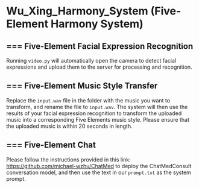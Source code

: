 # Wu_Xing_Harmony_System (Five-Element Harmony System)
===
Five-Element Facial Expression Recognition
---
Running `video.py` will automatically open the camera to detect facial expressions and upload them to the server for processing and recognition.

===
Five-Element Music Style Transfer
---
Replace the `input.wav` file in the folder with the music you want to transform, and rename the file to `input.wav`. The system will then use the results of your facial expression recognition to transform the uploaded music into a corresponding Five Elements music style. Please ensure that the uploaded music is within 20 seconds in length.

===
Five-Element Chat
---
Please follow the instructions provided in this link: https://github.com/michael-wzhu/ChatMed to deploy the ChatMedConsult conversation model, and then use the text in our `prompt.txt` as the system prompt.
